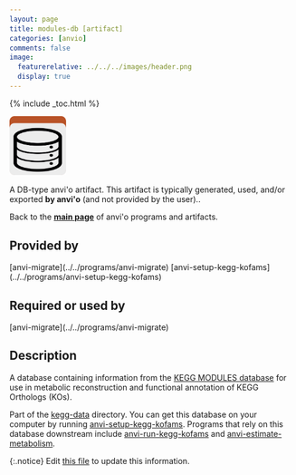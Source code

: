 ```yaml
---
layout: page
title: modules-db [artifact]
categories: [anvio]
comments: false
image:
  featurerelative: ../../../images/header.png
  display: true
---
```



{% include _toc.html %}


<img src="../../images/icons/DB.png" alt="DB" style="width:100px; border:none" />

A DB-type anvi'o artifact. This artifact is typically generated, used, and/or exported **by anvi'o** (and not provided by the user)..

Back to the **[main page](../../)** of anvi'o programs and artifacts.

## Provided by


<p style="text-align: left" markdown="1"><span class="artifact-p">[anvi-migrate](../../programs/anvi-migrate)</span> <span class="artifact-p">[anvi-setup-kegg-kofams](../../programs/anvi-setup-kegg-kofams)</span></p>


## Required or used by


<p style="text-align: left" markdown="1"><span class="artifact-r">[anvi-migrate](../../programs/anvi-migrate)</span></p>


## Description

A database containing information from the [KEGG MODULES database](https://www.genome.jp/kegg/module.html) for use in metabolic reconstruction and functional annotation of KEGG Orthologs (KOs).

Part of the <span class="artifact-n">[kegg-data](/software/anvio/help/main/artifacts/kegg-data)</span> directory. You can get this database on your computer by running <span class="artifact-n">[anvi-setup-kegg-kofams](/software/anvio/help/main/programs/anvi-setup-kegg-kofams)</span>. Programs that rely on this database downstream include <span class="artifact-n">[anvi-run-kegg-kofams](/software/anvio/help/main/programs/anvi-run-kegg-kofams)</span> and <span class="artifact-n">[anvi-estimate-metabolism](/software/anvio/help/main/programs/anvi-estimate-metabolism)</span>.


{:.notice}
Edit [this file](https://github.com/merenlab/anvio/tree/master/anvio/docs/artifacts/modules-db.md) to update this information.

